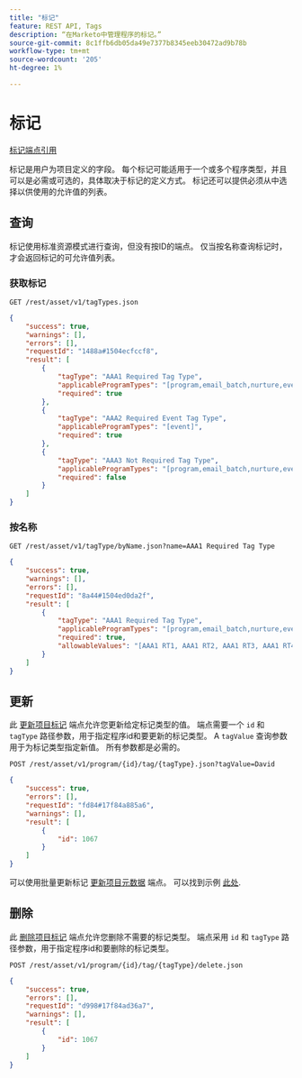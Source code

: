 ```yaml
---
title: "标记"
feature: REST API, Tags
description: “在Marketo中管理程序的标记。”
source-git-commit: 8c1ffb6db05da49e7377b8345eeb30472ad9b78b
workflow-type: tm+mt
source-wordcount: '205'
ht-degree: 1%

---
```



# 标记

[标记端点引用](https://developer.adobe.com/marketo-apis/api/asset/#tag/Tags)

标记是用户为项目定义的字段。 每个标记可能适用于一个或多个程序类型，并且可以是必需或可选的，具体取决于标记的定义方式。 标记还可以提供必须从中选择以供使用的允许值的列表。

## 查询

标记使用标准资源模式进行查询，但没有按ID的端点。 仅当按名称查询标记时，才会返回标记的可允许值列表。

### 获取标记

```
GET /rest/asset/v1/tagTypes.json
```

```json
{
    "success": true,
    "warnings": [],
    "errors": [],
    "requestId": "1488a#1504ecfccf8",
    "result": [
        {
            "tagType": "AAA1 Required Tag Type",
            "applicableProgramTypes": "[program,email_batch,nurture,event,webinar]",
            "required": true
        },
        {
            "tagType": "AAA2 Required Event Tag Type",
            "applicableProgramTypes": "[event]",
            "required": true
        },
        {
            "tagType": "AAA3 Not Required Tag Type",
            "applicableProgramTypes": "[program,email_batch,nurture,event,webinar]",
            "required": false
        }
    ]
}
```

### 按名称

```
GET /rest/asset/v1/tagType/byName.json?name=AAA1 Required Tag Type
```

```json
{
    "success": true,
    "warnings": [],
    "errors": [],
    "requestId": "8a44#1504ed0da2f",
    "result": [
        {
            "tagType": "AAA1 Required Tag Type",
            "applicableProgramTypes": "[program,email_batch,nurture,event,webinar]",
            "required": true,
            "allowableValues": "[AAA1 RT1, AAA1 RT2, AAA1 RT3, AAA1 RT4]"
        }
    ]
}
```

## 更新

此 [更新项目标记](https://developer.adobe.com/marketo-apis/api/asset/#tag/Programs/operation/updateProgramUsingPOST) 端点允许您更新给定标记类型的值。 端点需要一个 `id` 和 `tagType` 路径参数，用于指定程序id和要更新的标记类型。 A `tagValue` 查询参数用于为标记类型指定新值。 所有参数都是必需的。

```
POST /rest/asset/v1/program/{id}/tag/{tagType}.json?tagValue=David
```

```json
{
    "success": true,
    "errors": [],
    "requestId": "fd84#17f84a885a6",
    "warnings": [],
    "result": [
        {
            "id": 1067
        }
    ]
}
```

可以使用批量更新标记 [更新项目元数据](https://developer.adobe.com/marketo-apis/api/asset/#tag/Programs/operation/updateProgramUsingPOST) 端点。 可以找到示例 [此处](programs.md#update).

## 删除

此 [删除项目标记](https://developer.adobe.com/marketo-apis/api/asset/#tag/Programs/operation/deleteProgramUsingPOST) 端点允许您删除不需要的标记类型。 端点采用 `id` 和 `tagType` 路径参数，用于指定程序id和要删除的标记类型。

```
POST /rest/asset/v1/program/{id}/tag/{tagType}/delete.json
```

```json
{
    "success": true,
    "errors": [],
    "requestId": "d998#17f84ad36a7",
    "warnings": [],
    "result": [
        {
            "id": 1067
        }
    ]
}
```
